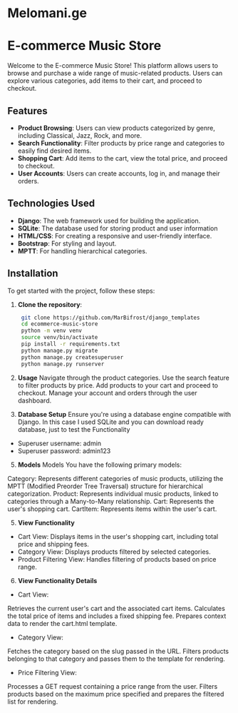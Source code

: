 
# Melomani.ge

# E-commerce Music Store

Welcome to the E-commerce Music Store! This platform allows users to browse and purchase a wide range of music-related products. Users can explore various categories, add items to their cart, and proceed to checkout.

## Features

- **Product Browsing**: Users can view products categorized by genre, including Classical, Jazz, Rock, and more.
- **Search Functionality**: Filter products by price range and categories to easily find desired items.
- **Shopping Cart**: Add items to the cart, view the total price, and proceed to checkout.
- **User Accounts**: Users can create accounts, log in, and manage their orders.

## Technologies Used

- **Django**: The web framework used for building the application.
- **SQLite**: The database used for storing product and user information
- **HTML/CSS**: For creating a responsive and user-friendly interface.
- **Bootstrap**: For styling and layout.
- **MPTT**: For handling hierarchical categories.


## Installation

To get started with the project, follow these steps:

1. **Clone the repository**:

   ```bash
    git clone https://github.com/MarBifrost/django_templates
    cd ecommerce-music-store
    python -m venv venv
    source venv/bin/activate
    pip install -r requirements.txt
    python manage.py migrate
    python manage.py createsuperuser
    python manage.py runserver
    ```
2. **Usage**
Navigate through the product categories.
Use the search feature to filter products by price.
Add products to your cart and proceed to checkout.
Manage your account and orders through the user dashboard.

3. **Database Setup**
Ensure you're using a database engine compatible with Django. In this case I used SQLite and you can download ready database, just to test the Functionality
- Superuser username: admin
- Superuser password: admin123

5. **Models**
Models
You have the following primary models:

Category: Represents different categories of music products, utilizing the MPTT (Modified Preorder Tree Traversal) structure for hierarchical categorization.
Product: Represents individual music products, linked to categories through a Many-to-Many relationship.
Cart: Represents the user's shopping cart.
CartItem: Represents items within the user's cart.

5. **View Functionality**

- Cart View: Displays items in the user's shopping cart, including total price and shipping fees.
- Category View: Displays products filtered by selected categories.
- Product Filtering View: Handles filtering of products based on price range.

6. **View Functionality Details**
- Cart View:

Retrieves the current user's cart and the associated cart items.
Calculates the total price of items and includes a fixed shipping fee.
Prepares context data to render the cart.html template.

- Category View:

Fetches the category based on the slug passed in the URL.
Filters products belonging to that category and passes them to the template for rendering.

- Price Filtering View:

Processes a GET request containing a price range from the user.
Filters products based on the maximum price specified and prepares the filtered list for rendering.
